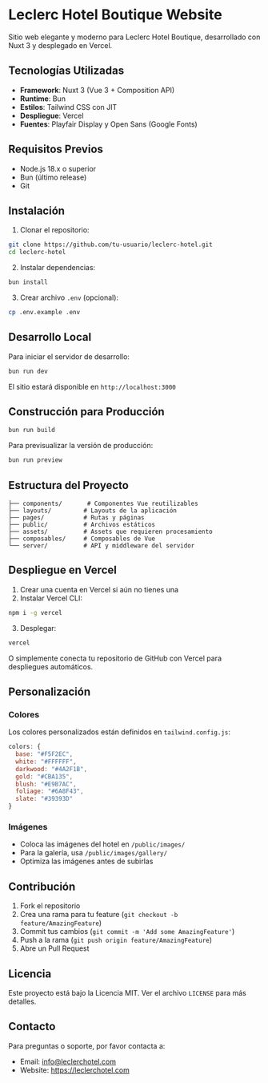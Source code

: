 # Leclerc Hotel Boutique Website

Sitio web elegante y moderno para Leclerc Hotel Boutique, desarrollado con Nuxt 3 y desplegado en Vercel.

## Tecnologías Utilizadas

- **Framework**: Nuxt 3 (Vue 3 + Composition API)
- **Runtime**: Bun
- **Estilos**: Tailwind CSS con JIT
- **Despliegue**: Vercel
- **Fuentes**: Playfair Display y Open Sans (Google Fonts)

## Requisitos Previos

- Node.js 18.x o superior
- Bun (último release)
- Git

## Instalación

1. Clonar el repositorio:
```bash
git clone https://github.com/tu-usuario/leclerc-hotel.git
cd leclerc-hotel
```

2. Instalar dependencias:
```bash
bun install
```

3. Crear archivo `.env` (opcional):
```bash
cp .env.example .env
```

## Desarrollo Local

Para iniciar el servidor de desarrollo:

```bash
bun run dev
```

El sitio estará disponible en `http://localhost:3000`

## Construcción para Producción

```bash
bun run build
```

Para previsualizar la versión de producción:

```bash
bun run preview
```

## Estructura del Proyecto

```
├── components/       # Componentes Vue reutilizables
├── layouts/         # Layouts de la aplicación
├── pages/           # Rutas y páginas
├── public/          # Archivos estáticos
├── assets/          # Assets que requieren procesamiento
├── composables/     # Composables de Vue
└── server/          # API y middleware del servidor
```

## Despliegue en Vercel

1. Crear una cuenta en Vercel si aún no tienes una
2. Instalar Vercel CLI:
```bash
npm i -g vercel
```

3. Desplegar:
```bash
vercel
```

O simplemente conecta tu repositorio de GitHub con Vercel para despliegues automáticos.

## Personalización

### Colores
Los colores personalizados están definidos en `tailwind.config.js`:

```js
colors: {
  base: "#F5F2EC",
  white: "#FFFFFF",
  darkwood: "#4A2F1B",
  gold: "#CBA135",
  blush: "#E9B7AC",
  foliage: "#6A8F43",
  slate: "#39393D"
}
```

### Imágenes
- Coloca las imágenes del hotel en `/public/images/`
- Para la galería, usa `/public/images/gallery/`
- Optimiza las imágenes antes de subirlas

## Contribución

1. Fork el repositorio
2. Crea una rama para tu feature (`git checkout -b feature/AmazingFeature`)
3. Commit tus cambios (`git commit -m 'Add some AmazingFeature'`)
4. Push a la rama (`git push origin feature/AmazingFeature`)
5. Abre un Pull Request

## Licencia

Este proyecto está bajo la Licencia MIT. Ver el archivo `LICENSE` para más detalles.

## Contacto

Para preguntas o soporte, por favor contacta a:
- Email: info@leclerchotel.com
- Website: https://leclerchotel.com
